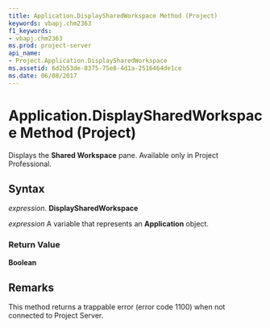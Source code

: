 ```yaml
---
title: Application.DisplaySharedWorkspace Method (Project)
keywords: vbapj.chm2363
f1_keywords:
- vbapj.chm2363
ms.prod: project-server
api_name:
- Project.Application.DisplaySharedWorkspace
ms.assetid: 6d2b53de-8375-75e8-4d1a-2516464de1ce
ms.date: 06/08/2017
---
```



# Application.DisplaySharedWorkspace Method (Project)

Displays the **Shared Workspace** pane. Available only in Project Professional.


## Syntax

 _expression_. **DisplaySharedWorkspace**

 _expression_ A variable that represents an **Application** object.


### Return Value

 **Boolean**


## Remarks

This method returns a trappable error (error code 1100) when not connected to Project Server.



